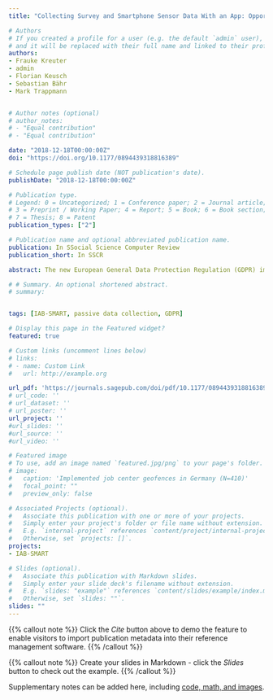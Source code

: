 ```yaml
---
title: "Collecting Survey and Smartphone Sensor Data With an App: Opportunities and Challenges Around Privacy and Informed Consent"

# Authors
# If you created a profile for a user (e.g. the default `admin` user), write the username (folder name) here 
# and it will be replaced with their full name and linked to their profile.
authors:
- Frauke Kreuter
- admin
- Florian Keusch
- Sebastian Bähr
- Mark Trappmann


# Author notes (optional)
# author_notes:
# - "Equal contribution"
# - "Equal contribution"

date: "2018-12-18T00:00:00Z"
doi: "https://doi.org/10.1177/0894439318816389"

# Schedule page publish date (NOT publication's date).
publishDate: "2018-12-18T00:00:00Z"

# Publication type.
# Legend: 0 = Uncategorized; 1 = Conference paper; 2 = Journal article;
# 3 = Preprint / Working Paper; 4 = Report; 5 = Book; 6 = Book section;
# 7 = Thesis; 8 = Patent
publication_types: ["2"]

# Publication name and optional abbreviated publication name.
publication: In SSocial Science Computer Review
publication_short: In SSCR

abstract: The new European General Data Protection Regulation (GDPR) imposes enhanced requirements on digital data collection. This article reports from a 2018 German nationwide population-based probability app study in which participants were asked through a GDPR compliant consent process to share a series of digital trace data, including geolocation, accelerometer data, phone and text messaging logs, app usage, and access to their address books. With about 4,300 invitees and about 650 participants, we demonstrate (1) people were just as willing to share such extensive digital trace data as they were in studies with far more limited requests; (2) despite being provided more decision-related information, participants hardly differentiated between the different data requests made; and (3) once participants gave consent, they did not tend to revoke it. We also show (4) evidence for a widely-held belief that explanations regarding data collection and data usage are often not read carefully, at least not within the app itself, indicating the need for research and user experience improvement to adequately inform and protect participants. We close with suggestions to the field for creating a seal of approval from professional organizations to help the research community promote the safe use of data.

# # Summary. An optional shortened abstract.
# summary: 


tags: [IAB-SMART, passive data collection, GDPR]

# Display this page in the Featured widget?
featured: true

# Custom links (uncomment lines below)
# links:
# - name: Custom Link
#   url: http://example.org

url_pdf: 'https://journals.sagepub.com/doi/pdf/10.1177/0894439318816389'
# url_code: ''
# url_dataset: ''
# url_poster: ''
url_project: ''
#url_slides: ''
#url_source: ''
#url_video: ''

# Featured image
# To use, add an image named `featured.jpg/png` to your page's folder. 
# image:
#   caption: 'Implemented job center geofences in Germany (N=410)'
#   focal_point: ""
#   preview_only: false

# Associated Projects (optional).
#   Associate this publication with one or more of your projects.
#   Simply enter your project's folder or file name without extension.
#   E.g. `internal-project` references `content/project/internal-project/index.md`.
#   Otherwise, set `projects: []`.
projects:
- IAB-SMART

# Slides (optional).
#   Associate this publication with Markdown slides.
#   Simply enter your slide deck's filename without extension.
#   E.g. `slides: "example"` references `content/slides/example/index.md`.
#   Otherwise, set `slides: ""`.
slides: ""
---
```


{{% callout note %}}
Click the *Cite* button above to demo the feature to enable visitors to import publication metadata into their reference management software.
{{% /callout %}}

{{% callout note %}}
Create your slides in Markdown - click the *Slides* button to check out the example.
{{% /callout %}}

Supplementary notes can be added here, including [code, math, and images](https://wowchemy.com/docs/writing-markdown-latex/).
